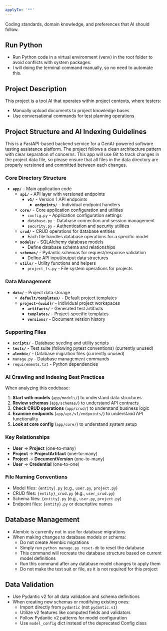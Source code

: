 ```yaml
---
applyTo: '**'
---
```

Coding standards, domain knowledge, and preferences that AI should follow.

## Run Python
- Run Python code in a virtual environment (venv) in the root folder to avoid conflicts with system packages.
- I will doing the terminal command manually, so no need to automate this.

## Project Description
This project is a tool AI that operates within project contexts, where testers:
 - Manually upload documents to project knowledge bases
 - Use conversational commands for test planning operations

## Project Structure and AI Indexing Guidelines

This is a FastAPI-based backend service for a GenAI-powered software testing assistance platform. The project follows a clean architecture pattern with clear separation of concerns.
This app will use Git to track changes in the project data file, so please ensure that all files in the data directory are properly versioned and committed between each changes.

### Core Directory Structure

- **`app/`** - Main application code
  - **`api/`** - API layer with versioned endpoints
    - **`v1/`** - Version 1 API endpoints
      - **`endpoints/`** - Individual endpoint handlers
  - **`core/`** - Core application configuration and utilities
    - `config.py` - Application configuration settings
    - `database.py` - Database connection and session management
    - `security.py` - Authentication and security utilities
  - **`crud/`** - CRUD operations for database entities
    - Each file handles database operations for a specific model
  - **`models/`** - SQLAlchemy database models
    - Define database schema and relationships
  - **`schemas/`** - Pydantic schemas for request/response validation
    - Define API input/output data structures
  - **`utils/`** - Utility functions and helpers
    - `project_fs.py` - File system operations for projects

### Data Management

- **`data/`** - Project data storage
  - **`default/templates/`** - Default project templates
  - **`project-{uuid}/`** - Individual project workspaces
    - **`artifacts/`** - Generated test artifacts
    - **`templates/`** - Project-specific templates
    - **`versions/`** - Document version history

### Supporting Files

- **`scripts/`** - Database seeding and utility scripts
- **`tests/`** - Test suite (following pytest conventions) (currently unused)
- **`alembic/`** - Database migration files (currently unused)
- `manage.py` - Database management commands
- `requirements.txt` - Python dependencies

### AI Crawling and Indexing Best Practices

When analyzing this codebase:

1. **Start with models** (`app/models/`) to understand data structures
2. **Review schemas** (`app/schemas/`) to understand API contracts
3. **Check CRUD operations** (`app/crud/`) to understand business logic
4. **Examine endpoints** (`app/api/v1/endpoints/`) to understand API functionality
5. **Look at core config** (`app/core/`) to understand system setup

### Key Relationships

- **User** → **Project** (one-to-many)
- **Project** → **ProjectArtifact** (one-to-many)
- **Project** → **DocumentVersion** (one-to-many)
- **User** → **Credential** (one-to-one)

### File Naming Conventions

- Model files: `{entity}.py` (e.g., `user.py`, `project.py`)
- CRUD files: `{entity}_crud.py` (e.g., `user_crud.py`)
- Schema files: `{entity}.py` (e.g., `user.py`, `project.py`)
- Endpoint files: `{entity}.py` or descriptive names

## Database Management

- Alembic is currently not in use for database migrations
- When making changes to database models or schema:
  - Do not create Alembic migrations
  - Simply run `python manage.py reset-db` to reset the database
  - This command will recreate the database structure based on current model definitions
  - Run this command after any database model changes to apply them
  - Do not make the test suit or file, as it is not required for this project

## Data Validation

- Use Pydantic v2 for all data validation and schema definitions
- When creating new schemas or modifying existing ones:
  - Import directly from `pydantic` (not `pydantic.v1`)
  - Utilize v2 features like computed fields and validators
  - Follow Pydantic v2 patterns for model configuration
  - Use `model_config` dict instead of the deprecated Config class
